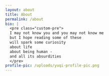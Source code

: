 ```yaml
---
layout: about
title: About
permalink: /about
bio: |
  <pre class="custom-pre">
  I may not know you and you may not know me
  but I hope reading some of these
  will spark some curiosity
  about life
  about being human -
  and all its absurdities
  </pre>
profile-pic: /uploads/yuqi-profile-pic.png
---
```


